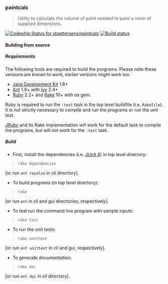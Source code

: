 ### paintcalc
> Utility to calculate the volume of paint needed to paint a room of supplied dimensions.

[ ![Codeship Status for stpettersens/paintcalc](https://app.codeship.com/projects/e0f9b940-3e5a-0135-c15c-5a70b28fe525/status?branch=master)](https://app.codeship.com/projects/229482)
[![Build status](https://ci.appveyor.com/api/projects/status/l1claxd9mrq3onaa?svg=true)](https://ci.appveyor.com/project/stpettersens/paintcalc)

#### Building from source

##### Requirements

The following tools are required to build the programs. Please note these versions are known to work, earlier versions might work too.

* [Java Development Kit](http://java.sun.com) 1.8+
* [Ant](https://ant.apache.org) 1.9+ with [Ivy](https://ant.apache.org/ivy) 2.4+
* [Ruby](https://www.ruby-lang.org/en) 2.2+ and [Rake](https://ruby.github.io/rake) 10+ with os gem.

Ruby is required to run the `:test` task in the top level
buildfile (i.e. `Rakefile`). It is not strictly necessary to compile and run the programs or run the unit test. 

[JRuby](http://jruby.org) and its Rake implementation will work for the default task to compile the programs, but will not work for the `:test` task.

##### Build

* First, install the dependencies (i.e. [JUnit 4](http://junit.org/junit4))
in top level directory:

> `rake dependencies`

[or run `ant resolve` in *cli* directory].

* To build programs (in top level directory):

> `rake`

[or run `ant` in *cli* and *gui* directories, respectively].

* To test run the command line program with sample inputs:

> `rake test`

* To run the unit tests:

> `rake unittest`

[or run `ant unittest` in *cli* and *gui*, respectively].

* To generate documentation:

> `rake doc`

[or run `ant doc` in *cli* directory].
